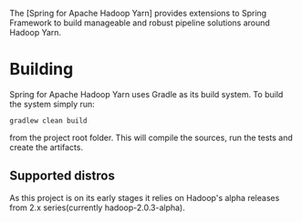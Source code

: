 The [Spring for Apache Hadoop Yarn] provides extensions to Spring Framework to build manageable and robust pipeline solutions around Hadoop Yarn.  

# Building

Spring for Apache Hadoop Yarn uses Gradle as its build system. To build the system simply run:

    gradlew clean build

from the project root folder. This will compile the sources, run the tests and create the artifacts.

## Supported distros

As this project is on its early stages it relies on Hadoop's alpha releases from 2.x series(currently hadoop-2.0.3-alpha).
